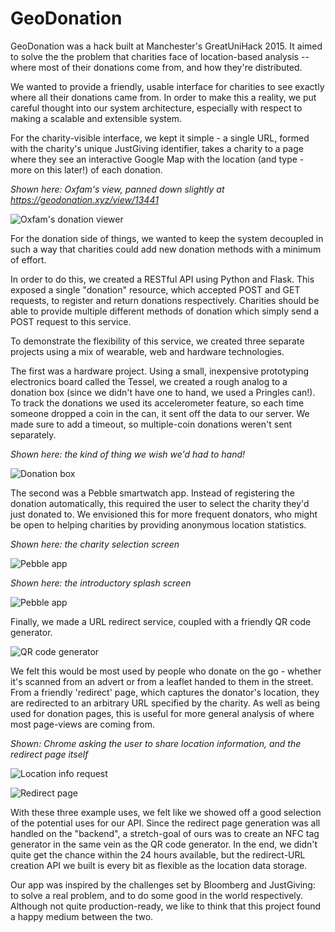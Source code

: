 # GeoDonation

GeoDonation was a hack built at Manchester's GreatUniHack 2015. It aimed to solve the the problem that charities face of location-based analysis -- where most of their donations come from, and how they're distributed.

We wanted to provide a friendly, usable interface for charities to see exactly where all their donations came from. In order to make this a reality, we put careful thought into our system architecture, especially with respect to making a scalable and extensible system.

For the charity-visible interface, we kept it simple - a single URL, formed with the charity's unique JustGiving identifier, takes a charity to a page where they see an interactive Google Map with the location (and type - more on this later!) of each donation.

*Shown here: Oxfam's view, panned down slightly at https://geodonation.xyz/view/13441*

![Oxfam's donation viewer](http://i.imgur.com/bs3ernS.png)

For the donation side of things, we wanted to keep the system decoupled in such a way that charities could add new donation methods with a minimum of effort.

In order to do this, we created a RESTful API using Python and Flask. This exposed a single "donation" resource, which accepted POST and GET requests, to register and return donations respectively. Charities should be able to provide multiple different methods of donation which simply send a POST request to this service.

To demonstrate the flexibility of this service, we created three separate projects using a mix of wearable, web and hardware technologies.

The first was a hardware project. Using a small, inexpensive prototyping electronics board called the Tessel, we created a rough analog to a donation box (since we didn't have one to hand, we used a Pringles can!). To track the donations we used its accelerometer feature, so each time someone dropped a coin in the can, it sent off the data to our server. We made sure to add a timeout, so multiple-coin donations weren't sent separately.

*Shown here: the kind of thing we wish we'd had to hand!*

![Donation box](https://images.duckduckgo.com/iu/?u=http%3A%2F%2Fwww.churchsupplier.com%2Fshopsite_sc%2Fstore%2Fhtml%2Fmedia%2Fdonation_boxes%2F2013-bk-MI.jpg&f=1)

The second was a Pebble smartwatch app. Instead of registering the donation automatically, this required the user to select the charity they'd just donated to. We envisioned this for more frequent donators, who might be open to helping charities by providing anonymous location statistics.

*Shown here: the charity selection screen*

![Pebble app](http://placehold.it/350x150)

*Shown here: the introductory splash screen*

![Pebble app](http://placehold.it/350x150)

Finally, we made a URL redirect service, coupled with a friendly QR code generator.

![QR code generator](http://i.imgur.com/xRFZA17.png)

We felt this would be most used by people who donate on the go - whether it's scanned from an advert or from a leaflet handed to them in the street. From a friendly 'redirect' page, which captures the donator's location, they are redirected to an arbitrary URL specified by the charity. As well as being used for donation pages, this is useful for more general analysis of where most page-views are coming from.

*Shown: Chrome asking the user to share location information, and the redirect page itself*

![Location info request](http://i.imgur.com/F5QiUt9.png)

![Redirect page](http://i.imgur.com/eCQwqNg.png)

With these three example uses, we felt like we showed off a good selection of the potential uses for our API. Since the redirect page generation was all handled on the "backend", a stretch-goal of ours was to create an NFC tag generator in the same vein as the QR code generator. In the end, we didn't quite get the chance within the 24 hours available, but the redirect-URL creation API we built is every bit as flexible as the location data storage.

Our app was inspired by the challenges set by Bloomberg and JustGiving: to solve a real problem, and to do some good in the world respectively. Although not quite production-ready, we like to think that this project found a happy medium between the two.
